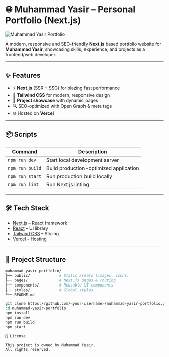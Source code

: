 # 🌐 Muhammad Yasir – Personal Portfolio (Next.js)

![Muhammad Yasir Portfolio](./public/images/portfolio-banner.jpg)

A modern, responsive and SEO-friendly **Next.js** based portfolio website for **Muhammad Yasir**, showcasing skills, experience, and projects as a frontend/web developer.

---

## ✨ Features

- ⚡ **Next.js** (SSR + SSG) for blazing fast performance  
- 🎨 **Tailwind CSS** for modern, responsive design  
- 📂 **Project showcase** with dynamic pages  
- 🔍 SEO-optimized with Open Graph & meta tags  
- 🌐 Hosted on **Vercel**  

---

## 📦 Scripts

| Command         | Description                            |
|-----------------|----------------------------------------|
| `npm run dev`   | Start local development server          |
| `npm run build` | Build production-optimized application  |
| `npm run start` | Run production build locally            |
| `npm run lint`  | Run Next.js linting                     |

---

## 🛠️ Tech Stack

- [Next.js](https://nextjs.org/) – React framework  
- [React](https://reactjs.org/) – UI library  
- [Tailwind CSS](https://tailwindcss.com/) – Styling  
- [Vercel](https://vercel.com/) – Hosting  

---

## 📂 Project Structure

```bash
muhammad-yasir-portfolio/
├── public/             # Static assets (images, icons)
├── pages/              # Next.js pages & routing
├── components/         # Reusable UI components
├── styles/             # Global styles
└── README.md

git clone https://github.com/<your-username>/muhammad-yasir-portfolio.git
cd muhammad-yasir-portfolio
npm install
npm run dev
npm run build
npm start

📝 License

This project is owned by Muhammad Yasir.
All rights reserved.
